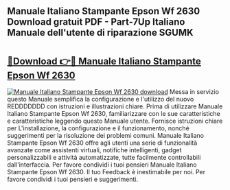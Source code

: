 ## Manuale Italiano Stampante Epson Wf 2630 Download gratuit PDF - Part-7Up Italiano Manuale dell'utente di riparazione SGUMK

# <h2><a href="http://df9snv2.blite.top/?on=Manuale+Italiano+Stampante+Epson+Wf+2630">🔗Download 👉🔴 Manuale Italiano Stampante Epson Wf 2630</a></h2>

[![Manuale Italiano Stampante Epson Wf 2630 download](https://i.imgur.com/lujVjoI.png)](http://df9snv2.blite.top/?on=Manuale+Italiano+Stampante+Epson+Wf+2630)
Messa in servizio questo Manuale semplifica la configurazione e l'utilizzo del nuovo REDDDDDDD con istruzioni e illustrazioni chiare. Prima di utilizzare Manuale Italiano Stampante Epson Wf 2630, familiarizzare con le sue caratteristiche e caratteristiche leggendo questo Manuale utente. Fornisce istruzioni chiare per L'installazione, la configurazione e il funzionamento, nonché suggerimenti per la risoluzione dei problemi comuni. Manuale Italiano Stampante Epson Wf 2630 offre agli utenti una serie di funzionalità avanzate come assistenti virtuali, notifiche intelligenti, gadget personalizzabili e attività automatizzate, tutte facilmente controllabili dall'interfaccia. Per favore condividi i tuoi pensieri Manuale Italiano Stampante Epson Wf 2630. Il tuo Feedback è inestimabile per noi. Per favore condividi i tuoi pensieri e suggerimenti.
